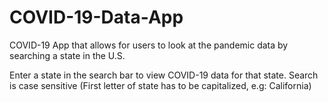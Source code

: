 # COVID-19-Data-App
COVID-19 App that allows for users to look at the pandemic data by searching a state in the U.S. 

Enter a state in the search bar to view COVID-19 data for that state. 
Search is case sensitive (First letter of state has to be capitalized, e.g: California)
